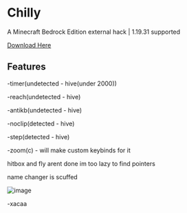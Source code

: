 # Chilly

A Minecraft Bedrock Edition external hack | 1.19.31 supported

[Download Here](https://github.com/x4caa/chilly/releases "Releases")

## Features

-timer(undetected - hive(under 2000))

-reach(undetected - hive)

-antikb(undetected - hive)

-noclip(detected - hive)

-step(detected - hive)

-zoom(c) - will make custom keybinds for it

hitbox and fly arent done im too lazy to find pointers

name changer is scuffed

![image](https://user-images.githubusercontent.com/87253179/200104764-73eb69d6-089a-4630-b6d1-4d6731471ef7.png)

-xacaa
